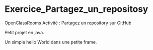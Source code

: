 # Exercice_Partagez_un_repositosy
OpenClassRooms Activité : Partagez un repository sur GitHub

Petit projet en java.

Un simple hello World dans une petite frame.
